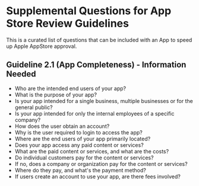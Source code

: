 # Supplemental Questions for App Store Review Guidelines
This is a curated list of questions that can be included with an App to speed up Apple AppStore approval.

## Guideline 2.1 (App Completeness) - Information Needed
* Who are the intended end users of your app?
* What is the purpose of your app?
* Is your app intended for a single business, multiple businesses or for the general public?
* Is your app intended for only the internal employees of a specific company?
* How does the user obtain an account?
* Why is the user required to login to access the app?
* Where are the end users of your app primarily located?
* Does your app access any paid content or services?
* What are the paid content or services, and what are the costs?
* Do individual customers pay for the content or services?
* If no, does a company or organization pay for the content or services? 
* Where do they pay, and what's the payment method?
* If users create an account to use your app, are there fees involved?
